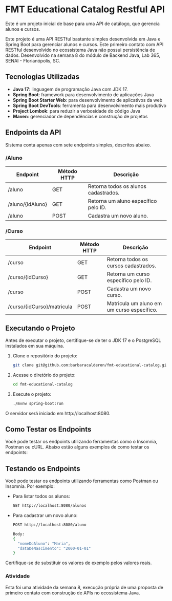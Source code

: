 # FMT Educational Catalog Restful API

Este é um projeto inicial de base para uma API de catálogo, que gerencia alunos e cursos.

Este projeto é uma API RESTful bastante simples desenvolvida em Java e Spring Boot para gerenciar alunos e cursos.
Este primeiro contato com API RESTful desenvolvido no ecossistema Java não possui persistência de dados. Desenvolvido 
na semana 8 do módulo de Backend Java, Lab 365, SENAI - Florianópolis, SC. 

## Tecnologias Utilizadas

- **Java 17**: linguagem de programação Java com JDK 17.
- **Spring Boot**: framework para desenvolvimento de aplicações Java
- **Spring Boot Starter Web**: para desenvolvimento de aplicativos da web
- **Spring Boot DevTools**: ferramenta para desenvolvimento mais produtivo
- **Project Lombok**: para reduzir a verbosidade do código Java
- **Maven**: gerenciador de dependências e construção de projetos

## Endpoints da API

Sistema conta apenas com sete endpoints simples, descritos abaixo.

### /Aluno

| Endpoint         | Método HTTP | Descrição                               |
|------------------|-------------|-----------------------------------------|
| /aluno           | GET         | Retorna todos os alunos cadastrados.    |
| /aluno/{idAluno} | GET         | Retorna um aluno específico pelo ID.    |
| /aluno           | POST        | Cadastra um novo aluno.                 |

### /Curso

| Endpoint         | Método HTTP | Descrição                                      |
|------------------|-------------|------------------------------------------------|
| /curso           | GET         | Retorna todos os cursos cadastrados.           |
| /curso/{idCurso} | GET         | Retorna um curso específico pelo ID.           |
| /curso           | POST        | Cadastra um novo curso.                       |
| /curso/{idCurso}/matricula | POST   | Matricula um aluno em um curso específico.     |

## Executando o Projeto

Antes de executar o projeto, certifique-se de ter o JDK 17 e o PostgreSQL instalados em sua máquina.

1. Clone o repositório do projeto:
    ```bash
    git clone git@github.com:barbaracalderon/fmt-educational-catalog.git
    ```

2. Acesse o diretório do projeto:
    ```bash
    cd fmt-educational-catalog
    ```
3. Execute o projeto:
    ```bash
    ./mvnw spring-boot:run
    ```

O servidor será iniciado em http://localhost:8080.


## Como Testar os Endpoints

Você pode testar os endpoints utilizando ferramentas como o Insomnia, Postman ou cURL. 
Abaixo estão alguns exemplos de como testar os endpoints:

## Testando os Endpoints

Você pode testar os endpoints utilizando ferramentas como Postman ou Insomnia. Por exemplo:

- Para listar todos os alunos:
    ```bash
    GET http://localhost:8080/alunos
    ```

- Para cadastrar um novo aluno:
    ```bash
    POST http://localhost:8080/aluno

    Body:
    {
      "nomeDoAluno": "Maria",
      "dataDeNascimento": "2000-01-01"
    }
    ```

Certifique-se de substituir os valores de exemplo pelos valores reais.

### Atividade

Esta foi uma atividade da semana 8, execução própria de uma proposta de primeiro contato com construção de APIs no 
ecossistema Java.